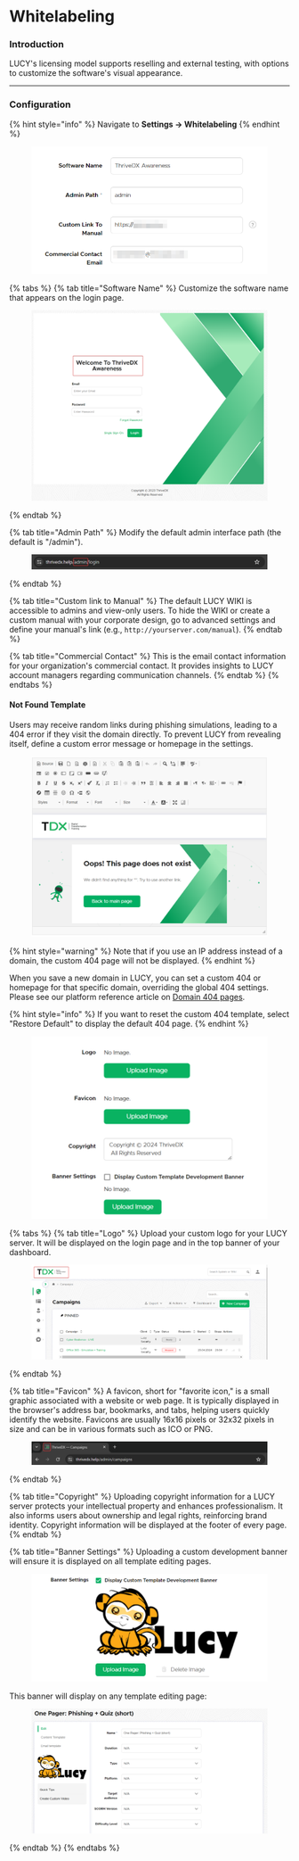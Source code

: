 # Whitelabeling

### Introduction

LUCY's licensing model supports reselling and external testing, with options to customize the software's visual appearance.

***

### Configuration

{% hint style="info" %}
Navigate to **Settings -> Whitelabeling**
{% endhint %}

<figure><img src="../../.gitbook/assets/image (637).png" alt=""><figcaption></figcaption></figure>

{% tabs %}
{% tab title="Software Name" %}
Customize the software name that appears on the login page.

<figure><img src="../../.gitbook/assets/image (626).png" alt=""><figcaption></figcaption></figure>
{% endtab %}

{% tab title="Admin Path" %}
Modify the default admin interface path (the default is "/admin").

<figure><img src="../../.gitbook/assets/image (627).png" alt=""><figcaption></figcaption></figure>
{% endtab %}

{% tab title="Custom link to Manual" %}
The default LUCY WIKI is accessible to admins and view-only users. To hide the WIKI or create a custom manual with your corporate design, go to advanced settings and define your manual's link (e.g., `http://yourserver.com/manual`).
{% endtab %}

{% tab title="Commercial Contact" %}
This is the email contact information for your organization's commercial contact. It provides insights to LUCY account managers regarding communication channels.
{% endtab %}
{% endtabs %}

#### Not Found Template

Users may receive random links during phishing simulations, leading to a 404 error if they visit the domain directly. To prevent LUCY from revealing itself, define a custom error message or homepage in the settings.&#x20;

<figure><img src="../../.gitbook/assets/image (628).png" alt=""><figcaption></figcaption></figure>

{% hint style="warning" %}
Note that if you use an IP address instead of a domain, the custom 404 page will not be displayed.
{% endhint %}

When you save a new domain in LUCY, you can set a custom 404 or homepage for that specific domain, overriding the global 404 settings. Please see our platform reference article on [Domain 404 pages](common-system-settings/domains/#enable-use-custom-not-found-template).

{% hint style="info" %}
If you want to reset the custom 404 template, select "Restore Default" to display the default 404 page.
{% endhint %}

<figure><img src="../../.gitbook/assets/image (632).png" alt=""><figcaption></figcaption></figure>

{% tabs %}
{% tab title="Logo" %}
Upload your custom logo for your LUCY server. It will be displayed on the login page and in the top banner of your dashboard.

<figure><img src="../../.gitbook/assets/image (633).png" alt=""><figcaption></figcaption></figure>
{% endtab %}

{% tab title="Favicon" %}
A favicon, short for "favorite icon," is a small graphic associated with a website or web page. It is typically displayed in the browser's address bar, bookmarks, and tabs, helping users quickly identify the website. Favicons are usually 16x16 pixels or 32x32 pixels in size and can be in various formats such as ICO or PNG.

<figure><img src="../../.gitbook/assets/image (634).png" alt=""><figcaption></figcaption></figure>
{% endtab %}

{% tab title="Copyright" %}
Uploading copyright information for a LUCY server protects your intellectual property and enhances professionalism. It also informs users about ownership and legal rights, reinforcing brand identity. Copyright information will be displayed at the footer of every page.
{% endtab %}

{% tab title="Banner Settings" %}
Uploading a custom development banner will ensure it is displayed on all template editing pages.

<figure><img src="../../.gitbook/assets/image (635).png" alt=""><figcaption></figcaption></figure>

This banner will display on any template editing page:

<figure><img src="../../.gitbook/assets/image (636).png" alt=""><figcaption></figcaption></figure>
{% endtab %}
{% endtabs %}
